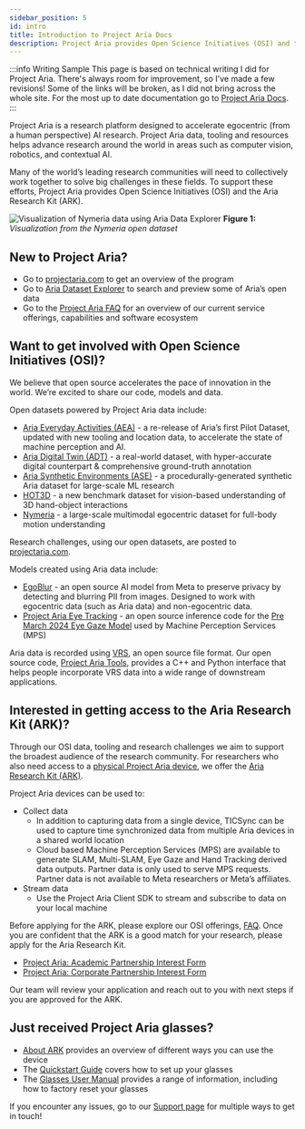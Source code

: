 ```yaml
---
sidebar_position: 5
id: intro
title: Introduction to Project Aria Docs
description: Project Aria provides Open Science Initiatives (OSI) and the Aria Research Kit (ARK).
---
```


:::info Writing Sample
This page is based on technical writing I did for Project Aria. There's always room for improvement, so I've made a few revisions! Some of the links will be broken, as I did not bring across the whole site. For the most up to date documentation go to [Project Aria Docs](https://facebookresearch.github.io/projectaria_tools/docs/intro).
:::

Project Aria is a research platform designed to accelerate egocentric (from a human perspective) AI research. Project Aria data, tooling and resources helps advance research around the world in areas such as computer vision, robotics, and contextual AI. 

Many of the world’s leading research communities will need to collectively work together to solve big challenges in these fields. To support these efforts, Project Aria provides Open Science Initiatives (OSI) and the Aria Research Kit (ARK).

![Visualization of Nymeria data using Aria Data Explorer](/img/aria_docs/nymeria_explorer.png)
**Figure 1:** *Visualization from the Nymeria open dataset*

<!-- ## Open Science Initiatives (OSI)

We believe that open source accelerates the pace of innovation in the world. We’re excited to share our code, models and data.

OSI offerings include:
* Open-sourced egocentric datasets
    * Raw egocentric data
    * Derived data outputs such as trajectory, hand tracking and eye gaze
* Models for egocentric AI applications
* Tooling for working with the datasets 
* Research challenges sponsoring advancement around specific AI problems

Explore some of our datasets and visualizers using the [Aria Dataset Explorer](https://explorer.projectaria.com/).


## Aria Research Kit (ARK)
Researchers can partner with Project Aria to get their own Project Aria glasses for egocentric data collection or streaming as well as software to interact with the glasses. Researchers can use a cloud based service, Machine Perception Services (MPS), to generate derived data outputs from the raw data.

Through the Client SDK researchers can create custom applications and integrations for Project Aria devices.

Qualified academic and commercial research partners can apply to become [Aria Research Partners](https://www.projectaria.com/research-kit/). -->

<!-- ![About Project Aria, showing services provided, simliar to what is in the FAQ](/img/aria_docs/intro.png) -->

## New to Project Aria?

* Go to [projectaria.com](http://projectaria.com) to get an overview of the program
* Go to [Aria Dataset Explorer](https://explorer.projectaria.com/) to search and preview some of Aria’s open data
* Go to the [Project Aria FAQ](faq.mdx) for an overview of our current service offerings, capabilities and software ecosystem

## Want to get involved with Open Science Initiatives (OSI)?

We believe that open source accelerates the pace of innovation in the world. We’re excited to share our code, models and data.

Open datasets powered by Project Aria data include:

* [Aria Everyday Activities (AEA)](/open_datasets/aria_everyday_activities_dataset/aria_everyday_activities_dataset.mdx) - a re-release of Aria’s first Pilot Dataset, updated with new tooling and location data, to accelerate the state of machine perception and AI.
* [Aria Digital Twin (ADT)](https://www.projectaria.com/datasets/adt/) - a real-world dataset, with hyper-accurate digital counterpart & comprehensive ground-truth annotation
* [Aria Synthetic Environments (ASE)](https://www.projectaria.com/datasets/ase/) - a procedurally-generated synthetic Aria dataset for large-scale ML research
* [HOT3D](https://www.projectaria.com/datasets/hot3d/) - a new benchmark dataset for vision-based understanding of 3D hand-object interactions
* [Nymeria](https://www.projectaria.com/datasets/nymeria/) - a large-scale multimodal egocentric dataset for full-body motion understanding


Research challenges, using our open datasets, are posted to [projectaria.com](https://www.projectaria.com/challenges/).

Models created using Aria data include:
* [EgoBlur](https://www.projectaria.com/tools/egoblur/) - an open source AI model from Meta to preserve privacy by detecting and blurring PII from images. Designed to work with egocentric data (such as Aria data) and non-egocentric data.
* [Project Aria Eye Tracking](https://github.com/facebookresearch/projectaria_eyetracking) - an open source inference code for the [Pre March 2024 Eye Gaze Model](/data_formats/mps/mps_eye_gaze.mdx) used by Machine Perception Services (MPS)

Aria data is recorded using [VRS](/data_formats/aria_vrs/aria_vrs.mdx), an open source file format. Our open source code, [Project Aria Tools](/data_utilities/data_utilities.mdx), provides a C++ and Python interface that helps people incorporate VRS data into a wide range of downstream applications.


## Interested in getting access to the Aria Research Kit (ARK)?

Through our OSI data, tooling and research challenges we aim to support the broadest audience of the research community. For researchers who also need access to a [physical Project Aria device](/tech_spec/hardware_spec.mdx), we offer the [Aria Research Kit (ARK)](https://www.projectaria.com/research-kit/).

Project Aria devices can be used to:

* Collect data
    * In addition to capturing data from a single device, TICSync can be used to capture time synchronized data from multiple Aria devices in a shared world location
    * Cloud based Machine Perception Services (MPS) are available to generate SLAM, Multi-SLAM, Eye Gaze and Hand Tracking derived data outputs. Partner data is only used to serve MPS requests. Partner data is not available to Meta researchers or Meta’s affiliates.
* Stream data
    * Use the Project Aria Client SDK to stream and subscribe to data on your local machine

Before applying for the ARK, please explore our OSI offerings, [FAQ](/faq.mdx). Once you are confident that the ARK is a good match for your research, please apply for the Aria Research Kit.

* [Project Aria: Academic Partnership Interest Form](https://www.facebook.com/help/contact/409561724891076)
* [Project Aria: Corporate Partnership Interest Form](https://docs.google.com/forms/d/e/1FAIpQLSeEQkP6zM-T2mrn5WUy2K-CliiXPXXmgHUEmT20FtAk5fi6vw/viewform)

Our team will review your application and reach out to you with next steps if you are approved for the ARK.


## Just received Project Aria glasses?

* [About ARK](/ARK/about_ARK.mdx) provides an overview of different ways you can use the device
* The [Quickstart Guide](/ARK/ARK_quickstart.mdx) covers how to set up your glasses
* The [Glasses User Manual](/ARK/glasses_manual/glasses_user_manual.mdx) provides a range of information, including how to factory reset your glasses

If you encounter any issues, go to our [Support page](/support.mdx) for multiple ways to get in touch!
